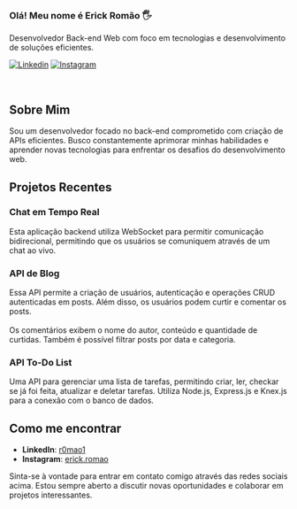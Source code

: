 ### Olá! Meu nome é Erick Romão 🖐️

Desenvolvedor Back-end Web com foco em tecnologias e desenvolvimento de soluções eficientes.

[![Linkedin](https://img.shields.io/badge/LinkedIn-0077B5?style=for-the-badge&logo=linkedin&logoColor=white)](https://www.linkedin.com/in/r0mao1/)
[![Instagram](https://img.shields.io/badge/Instagram-E4405F?style=for-the-badge&logo=instagram&logoColor=white)](https://www.instagram.com/erick.romao/)

<!-- ## Tecnologias que eu uso no meu dia a dia
<div style="display: inline_block"><br/>
   <img align="center" alt="PHP" src="https://img.shields.io/badge/PHP-777BB4?style=for-the-badge&logo=php&logoColor=white" />
   <img align="center" alt="JavaScript" src="https://img.shields.io/badge/JavaScript-F7DF1E?style=for-the-badge&logo=javascript&logoColor=black" />
   <img align="center" alt="Node.js" src="https://img.shields.io/badge/Node.js-43853D?style=for-the-badge&logo=node.js&logoColor=white" />
   <img align="center" alt="SQL" src="https://img.shields.io/badge/SQL-4479A1?style=for-the-badge&logo=sql&logoColor=white" />
   <img align="center" alt="MySQL" src="https://img.shields.io/badge/MySQL-4479A1?style=for-the-badge&logo=mysql&logoColor=white" />
   <img align="center" alt="PostgreSQL" src="https://img.shields.io/badge/PostgreSQL-336791?style=for-the-badge&logo=postgresql&logoColor=white" />
   <img align="center" alt="Docker" src="https://img.shields.io/badge/Docker-2496ED?style=for-the-badge&logo=docker&logoColor=white" />
   <img align="center" alt="Git" src="https://img.shields.io/badge/GIT-E44C30?style=for-the-badge&logo=git&logoColor=white" /><br><br>
   <img align="center" alt="GitHub" src="https://img.shields.io/badge/GitHub-181717?style=for-the-badge&logo=github&logoColor=white" /> -->
   
</div><br/>

## Sobre Mim

Sou um desenvolvedor focado no back-end comprometido com criação de APIs eficientes. Busco constantemente aprimorar minhas habilidades e aprender novas tecnologias para enfrentar os desafios do desenvolvimento web.

## Projetos Recentes

### Chat em Tempo Real

Esta aplicação backend utiliza WebSocket para permitir comunicação bidirecional, permitindo que os usuários se comuniquem através de um chat ao vivo.

### API de Blog
Essa API permite a criação de usuários, autenticação e operações CRUD autenticadas em posts.
Além disso, os usuários podem curtir e comentar os posts.<br/><br/>
Os comentários exibem o nome do autor, conteúdo e quantidade de curtidas. Também é possível
filtrar posts por data e categoria.

### API To-Do List

Uma API para gerenciar uma lista de tarefas, permitindo criar, ler, checkar se já foi feita, atualizar e deletar tarefas. Utiliza Node.js, Express.js e Knex.js para a conexão com o banco de dados.

## Como me encontrar

- **LinkedIn**: [r0mao1](https://www.linkedin.com/in/r0mao1/)
- **Instagram**: [erick.romao](https://www.instagram.com/erick.romao/)

Sinta-se à vontade para entrar em contato comigo através das redes sociais acima. Estou sempre aberto a discutir novas oportunidades e colaborar em projetos interessantes.

